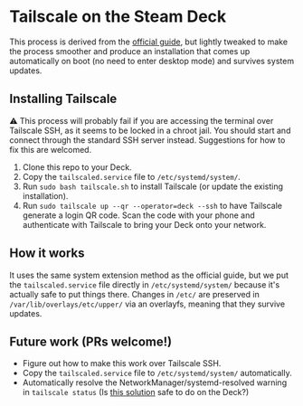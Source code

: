 # Tailscale on the Steam Deck

This process is derived from the [official guide][official-guide], but lightly
tweaked to make the process smoother and produce an installation that comes up
automatically on boot (no need to enter desktop mode) and survives system
updates.

## Installing Tailscale

⚠️ This process will probably fail if you are accessing the terminal over
Tailscale SSH, as it seems to be locked in a chroot jail. You should start and
connect through the standard SSH server instead. Suggestions for how to fix this
are welcomed.

1. Clone this repo to your Deck.
2. Copy the `tailscaled.service` file to `/etc/systemd/system/`.
3. Run `sudo bash tailscale.sh` to install Tailscale (or update the existing
   installation).
4. Run `sudo tailscale up --qr --operator=deck --ssh` to have Tailscale generate
   a login QR code. Scan the code with your phone and authenticate with
   Tailscale to bring your Deck onto your network.

## How it works

It uses the same system extension method as the official guide, but we put the
`tailscaled.service` file directly in `/etc/systemd/system/` because it's
actually safe to put things there. Changes in `/etc/` are preserved in
`/var/lib/overlays/etc/upper/` via an overlayfs, meaning that they survive
updates.

[official-guide]: https://tailscale.com/blog/steam-deck/

## Future work (PRs welcome!)

- Figure out how to make this work over Tailscale SSH.
- Copy the `tailscaled.service` file to `/etc/systemd/system/` automatically.
- Automatically resolve the NetworkManager/systemd-resolved warning in
  `tailscale status` (Is
  [this solution](https://tailscale.com/kb/1188/linux-dns/#networkmanager--systemd-resolved)
  safe to do on the Deck?)
